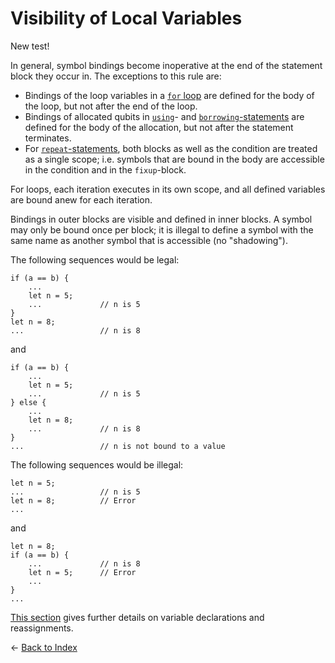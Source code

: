 # Visibility of Local Variables

New test!

In general, symbol bindings become inoperative at the end of the statement block they occur in. The exceptions to this rule are:

- Bindings of the loop variables in a [`for` loop](https://github.com/microsoft/qsharp-language/blob/main/Specifications/Language/2_Statements/Iterations.md#iterations) are defined for the body of the loop, but not after the end of the loop.
- Bindings of allocated qubits in [`using`](https://github.com/microsoft/qsharp-language/blob/main/Specifications/Language/2_Statements/QuantumMemoryManagement.md#quantum-memory-management)- and [`borrowing`-statements](https://github.com/microsoft/qsharp-language/blob/main/Specifications/Language/2_Statements/QuantumMemoryManagement.md#quantum-memory-management) are defined for the body of the allocation, but not after the statement terminates.
- For [`repeat`-statements](https://github.com/microsoft/qsharp-language/blob/main/Specifications/Language/2_Statements/ConditionalLoops.md#conditional-loops), both blocks as well as the condition are treated as a single scope; i.e. symbols that are bound in the body are accessible in the condition and in the `fixup`-block.

For loops, each iteration executes in its own scope, and all defined variables are bound anew for each iteration.

Bindings in outer blocks are visible and defined in inner blocks.
A symbol may only be bound once per block; it is illegal to define a symbol with the same name as another symbol that is accessible (no "shadowing").

The following sequences would be legal:

```qsharp
if (a == b) {
    ...
    let n = 5;
    ...             // n is 5
}
let n = 8;
...                 // n is 8
```

and

```qsharp
if (a == b) {
    ...
    let n = 5;
    ...             // n is 5
} else {
    ...
    let n = 8;
    ...             // n is 8
}
...                 // n is not bound to a value
```

The following sequences would be illegal:

```qsharp
let n = 5;
...                 // n is 5
let n = 8;          // Error
...
```

and

```qsharp
let n = 8;
if (a == b) {
    ...             // n is 8
    let n = 5;      // Error
    ...
}
...
```

[This section](https://github.com/microsoft/qsharp-language/blob/main/Specifications/Language/2_Statements/VariableDeclarationsAndReassignments.md#variable-declarations-and-reassignments) gives further details on variable declarations and reassignments. 

← [Back to Index](https://github.com/microsoft/qsharp-language/tree/main/Specifications/Language#index)
